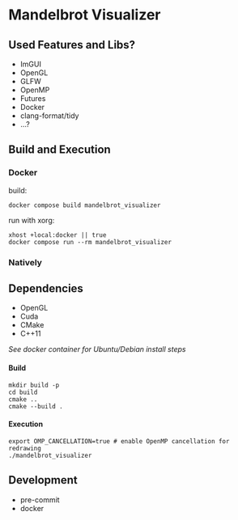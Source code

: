 # Mandelbrot Visualizer

## Used Features and Libs?

- ImGUI
- OpenGL
- GLFW
- OpenMP
- Futures
- Docker
- clang-format/tidy
- ...?

## Build and Execution

### Docker

build:

```
docker compose build mandelbrot_visualizer
```

run with xorg:

```
xhost +local:docker || true
docker compose run --rm mandelbrot_visualizer
```

### Natively

## Dependencies

- OpenGL
- Cuda
- CMake
- C++11

_See docker container for Ubuntu/Debian install steps_

#### Build

```
mkdir build -p
cd build
cmake ..
cmake --build .
```

#### Execution

```
export OMP_CANCELLATION=true # enable OpenMP cancellation for redrawing
./mandelbrot_visualizer
```

## Development

- pre-commit
- docker
